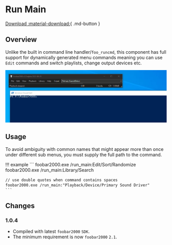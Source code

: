 # Run Main
[Download :material-download:](https://github.com/marc2k3/marc2k3/releases){ .md-button }

## Overview
Unlike the built in command line handler/`foo_runcmd`, this component has
full support for dynamically generated menu commands meaning you can
use `Edit` commands and switch playlists, change output devices etc.

![run main](../images/run-main.gif)

## Usage

To avoid ambiguity with common names that might appear more than once
under different sub menus, you must supply the full path to the command.

!!! example
	```
	foobar2000.exe /run_main:Edit/Sort/Randomize
	foobar2000.exe /run_main:Library/Search

	// use double quotes when command contains spaces
	foobar2000.exe /run_main:"Playback/Device/Primary Sound Driver"
	```

## Changes

### 1.0.4
- Compiled with latest `foobar2000` `SDK`.
- The minimum requirement is now `foobar2000` `2.1`.
